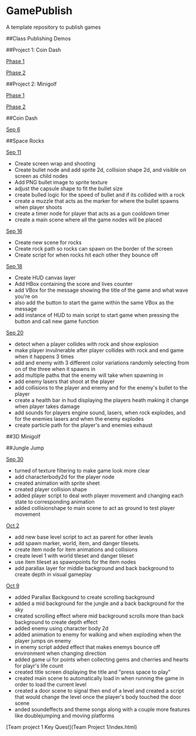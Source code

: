 # GamePublish
A template repository to publish games

##Class Publishing Demos

##Project 1: Coin Dash
  
  [Phase 1](CoinDash/CoinDashUpdate/index.html)
  
  [Phase 2](CoinDash2/CoinDash2Update/index.html)

##Project 2: Minigolf

[Phase 1](Minigolf/index.html)

[Phase 2](Minigolf2/index.html)

##Coin Dash

[Sep 6](WCU-CS-CooperLab/csc476f24-demo-games-GamePublish:main)


##Space Rocks

[Sep 11](demo-games-Makbark/SpaceRocksSep11/)
-  Create screen wrap and shooting
-  Create bullet node and add sprite 2d, collision shape 2d, and visible on screen as child nodes
-  Add PNG bullet image to sprite texture 
- adjust the capsule shape to fit the bullet size
- create bulled logic for the speed of bullet and if its collided with a rock
- create a muzzle that acts as the marker for where the bullet spawns when player shoots
- create a timer node for player that acts as a gun cooldown timer
- create a main scene where all the game nodes will be placed

[Sep 16](SpaceRocksSep16)
-  Create new scene for rocks
-  Create rock path so rocks can spawn on the border of the screen
-  Create script for when rocks hit each other they bounce off


[Sep 18](SpaceRocksSep18)
-  Create HUD canvas layer
-  Add HBox containing the score and lives counter
-  add VBox for the message showing the title of the game and what wave you're on
-  also add the button to start the game within the same VBox as the message
-  add instance of HUD to main script to start game when pressing the button and call new game function

[Sep 20](SpaceRocksSep20/index.html)
- detect when a player collides with rock and show explosion
- make player invulnerable after player collides with rock and end game when it happens 3 times
- add and enemy with 3 different color variations randomly selecting from on of the three when it spawns in
- add multiple paths that the enemy will take when spawning in
- add enemy lasers that shoot at the player
- add collisions to the player and enemy and for the enemy's bullet to the player
- create a health bar in hud displaying the players heath making it change when player takes damage
- add sounds for players engine sound, lasers, when rock explodes, and for the enemies lasers and when the enemy explodes
- create particle path for the player's and enemies exhaust


##3D Minigolf


##Jungle Jump

[Sep 30](JungleJumpSep30/index.html)
- turned of texture filtering to make game look more clear
- add characterbody2d for the player node
- created animation with sprite sheet
- created player collision shape
- added player script to deal woth player movement and changing each state to corresponding animation
- added collisionshape to main scene to act as ground to test player movement 

[Oct 2](JunlgeJumpOct2/index.html)
- add new base level script to act as parent for other levels
- add spawn marker, world, item, and danger tilesets.
- create item node for item animations and collisions
- create level 1 with world tileset and danger tileset
- use item tileset as spawnpoints for the item nodes
- add parallax layer for middle background and back background to create depth in visual gameplay

[Oct 9](JungleJumpOct11/index.html)
- added Parallax Backgound to create scrolling background
- added a mid background for the jungle and a back background for the sky
- created scrolling effect where mid background scrolls more than back background to create depth effect
- added enemy using character body 2d
- added animation to enemy for walking and when exploding when the player jumps on enemy
- in enemy script added effect that makes enemys bounce off environment when changing direction
- added game ui for points when collecting gems and cherries and hearts for playr's life count
- created title screen displaying the title and "press space to play"
- created main scene to automatically load in when running the game in order to load the current level
- created a door scene to signal then end of a level and created a script that would change the level once the player's body touched the door scene
- anded soundeffects and theme songs along with a couple more features like doublejumping and moving platforms

[Team project 1 Key Quest](Team Project 1/index.html)
